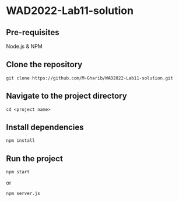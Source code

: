 # WAD2022-Lab11-solution

## Pre-requisites
Node.js \& NPM

## Clone the repository
```
git clone https://github.com/M-Gharib/WAD2022-Lab11-solution.git
```

## Navigate to the project directory
```
cd <project name>
```

## Install dependencies
```
npm install
```

## Run the project
```
npm start
```

or 
```
npm server.js
```

